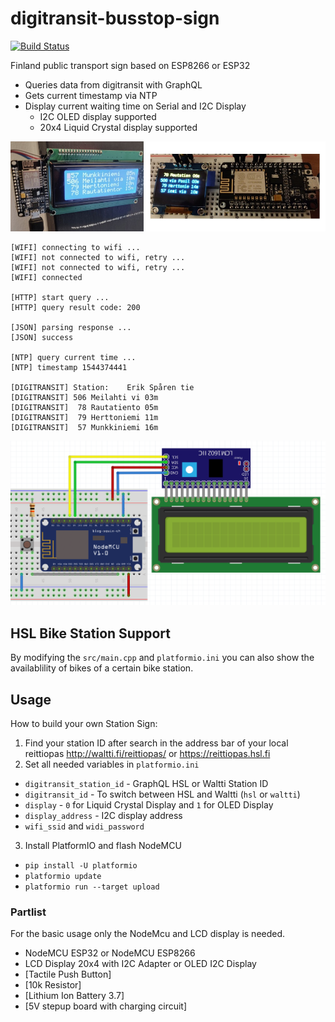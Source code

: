 # digitransit-busstop-sign

[![Build Status](https://travis-ci.com/stetro/digitransit-busstop-sign.svg?branch=master)](https://travis-ci.com/stetro/digitransit-busstop-sign)

Finland public transport sign based on ESP8266 or ESP32

  - Queries data from digitransit with GraphQL
  - Gets current timestamp via NTP
  - Display current waiting time on Serial and I2C Display
    - I2C OLED display supported
    - 20x4 Liquid Crystal display supported

![](demo.jpg)

```
[WIFI] connecting to wifi ...
[WIFI] not connected to wifi, retry ...
[WIFI] not connected to wifi, retry ...
[WIFI] connected

[HTTP] start query ...
[HTTP] query result code: 200

[JSON] parsing response ...
[JSON] success

[NTP] query current time ...
[NTP] timestamp 1544374441

[DIGITRANSIT] Station:    Erik Spåren tie
[DIGITRANSIT] 506 Meilahti vi 03m
[DIGITRANSIT]  78 Rautatiento 05m
[DIGITRANSIT]  79 Herttoniemi 11m
[DIGITRANSIT]  57 Munkkiniemi 16m
```

![](frizing.png)

## HSL Bike Station Support

By modifying the `src/main.cpp` and `platformio.ini` you can also show the availablility of bikes of a certain bike station.

## Usage

How to build your own Station Sign:

1. Find your station ID after search in the address bar of your local reittiopas http://waltti.fi/reittiopas/ or https://reittiopas.hsl.fi
2. Set all needed variables in `platformio.ini`
  - `digitransit_station_id` - GraphQL HSL or Waltti Station ID
  - `digitransit_id` - To switch between HSL and Waltti (`hsl` or `waltti`)
  - `display` - `0` for Liquid Crystal Display and `1` for OLED Display
  - `display_address` - I2C display address
  - `wifi_ssid` and `widi_password`
3. Install PlatformIO and flash NodeMCU
  - `pip install -U platformio`
  - `platformio update`
  - `platformio run --target upload`

### Partlist

For the basic usage only the NodeMcu and LCD display is needed.

* NodeMCU ESP32 or NodeMCU ESP8266
* LCD Display 20x4 with I2C Adapter or OLED I2C Display
* [Tactile Push Button]
* [10k Resistor]
* [Lithium Ion Battery 3.7]
* [5V stepup board with charging circuit]

